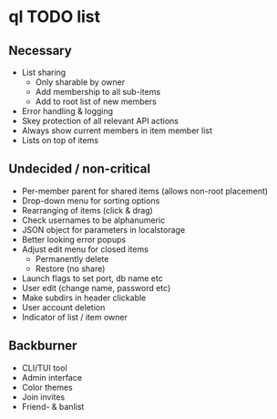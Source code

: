 # ql TODO list

## Necessary
* List sharing
    - Only sharable by owner
    - Add membership to all sub-items
    - Add to root list of new members
* Error handling & logging
* Skey protection of all relevant API actions
* Always show current members in item member list
* Lists on top of items

## Undecided / non-critical
* Per-member parent for shared items (allows non-root placement)
* Drop-down menu for sorting options
* Rearranging of items (click & drag)
* Check usernames to be alphanumeric
* JSON object for parameters in localstorage
* Better looking error popups
* Adjust edit menu for closed items
    - Permanently delete
    - Restore
    (no share)
* Launch flags to set port, db name etc
* User edit (change name, password etc)
* Make subdirs in header clickable
* User account deletion
* Indicator of list / item owner

## Backburner
* CLI/TUI tool
* Admin interface
* Color themes
* Join invites
* Friend- & banlist
